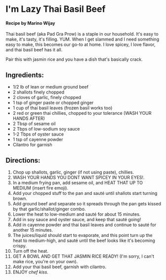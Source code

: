 # **I'm Lazy Thai Basil Beef**

#### Recipe by Marino Wijay

Thai basil beef (aka Pad Gra Prow) is a staple in our household. It's easy to make, it's tasty, it's filling. YUM.
When I get slammed and I need something easy to make, this becomes our go-to at home. 
I love spicey, I love flavor, and thai basil beef has it all. 

Pair this with jasmin rice and you have a dish that's basically crack. 

## Ingredients:
- 1/2 lb of lean or medium ground beef
- 2 shallots finely chopped
- 2 cloves of garlic, finely chopped
- 1 tsp of ginger paste or chopped ginger
- 1 cup of thai basil leaves (frozen basil works too)
- 2 red or green thai chillies, chopped to your tolerance (WASH YOUR HANDS AFTER)
- 2 Tbsp of sesame oil
- 2 Tbps of low-sodium soy sauce
- 1-2 Tbps of oyster sauce
- 1 tsp of cayenne powder
- Cilantro for garnish

## Directions:

1. Chop up shallots, garlic, ginger (if not using paste), chillies.
2. WASH YOUR HANDS YOU DONT WANT SPICEY IN YOUR EYES!.
3. In a medium frying pan, add sesame oil, and HEAT THAT UP TO MEDIUM (insert fire emoji).
4. Add your chopped stuff to the pan and sauté until shallots start turning brown.
5. Add ground beef and separate so it spreads through the pan gets kissed by that garlic/shallot/ginger combo.
6. Lower the heat to low-medium and sauté for about 15 minutes.
7. Add in soy sauce and oyster sauce, and keep that sauté going!
8. Add in cayenne powder and thai basil leaves and continue to sauté for another 15 minutes.
9. The juices/liquid should start to evaporate, and this point turn up the heat to medium-high, and sauté until the beef looks like it's becoming crispy.
10. Turn off the heat.
11. GET A BOWL AND GET THAT JASMIN RICE READY! (I'm sorry, I can't make rice, you're on your own).
12. Add your thai basil beef, garnish with cilantro.
13. ENJOY *chef kiss*.
